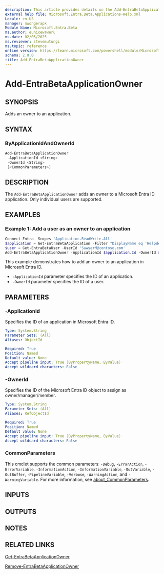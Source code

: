 ```yaml
---
description: This article provides details on the Add-EntraBetaApplicationOwner command.
external help file: Microsoft.Entra.Beta.Applications-Help.xml
Locale: en-US
manager: mwongerapk
Module Name: Microsoft.Entra.Beta
ms.author: eunicewaweru
ms.date: 02/05/2025
ms.reviewer: stevemutungi
ms.topic: reference
online version: https://learn.microsoft.com/powershell/module/Microsoft.Entra.Beta/Add-EntraBetaApplicationOwner
schema: 2.0.0
title: Add-EntraBetaApplicationOwner
---
```


# Add-EntraBetaApplicationOwner

## SYNOPSIS

Adds an owner to an application.

## SYNTAX

### ByApplicationIdAndOwnerId

```powershell
Add-EntraBetaApplicationOwner
 -ApplicationId <String>
 -OwnerId <String>
 [<CommonParameters>]
```

## DESCRIPTION

The `Add-EntraBetaApplicationOwner` adds an owner to a Microsoft Entra ID application. Only individual users are supported.

## EXAMPLES

### Example 1: Add a user as an owner to an application

```powershell
Connect-Entra -Scopes 'Application.ReadWrite.All'
$application = Get-EntraBetaApplication -Filter "DisplayName eq 'Helpdesk Application'"
$user = Get-EntraBetaUser -UserId 'SawyerM@contoso.com'
Add-EntraBetaApplicationOwner -ApplicationId $application.Id -OwnerId $user.Id
```

This example demonstrates how to add an owner to an application in Microsoft Entra ID.

- `-ApplicationId` parameter specifies the ID of an application.
- `-OwnerId` parameter specifies the ID of a user.

## PARAMETERS

### -ApplicationId

Specifies the ID of an application in Microsoft Entra ID.

```yaml
Type: System.String
Parameter Sets: (All)
Aliases: ObjectId

Required: True
Position: Named
Default value: None
Accept pipeline input: True (ByPropertyName, ByValue)
Accept wildcard characters: False
```

### -OwnerId

Specifies the ID of the Microsoft Entra ID object to assign as owner/manager/member.

```yaml
Type: System.String
Parameter Sets: (All)
Aliases: RefObjectId

Required: True
Position: Named
Default value: None
Accept pipeline input: True (ByPropertyName, ByValue)
Accept wildcard characters: False
```

### CommonParameters

This cmdlet supports the common parameters: `-Debug`, `-ErrorAction`, `-ErrorVariable`, `-InformationAction`, `-InformationVariable`, `-OutVariable`, `-OutBuffer`, `-PipelineVariable`, `-Verbose`, `-WarningAction`, and `-WarningVariable`. For more information, see [about_CommonParameters](https://go.microsoft.com/fwlink/?LinkID=113216).

## INPUTS

## OUTPUTS

## NOTES

## RELATED LINKS

[Get-EntraBetaApplicationOwner](Get-EntraBetaApplicationOwner.md)

[Remove-EntraBetaApplicationOwner](Remove-EntraBetaApplicationOwner.md)
